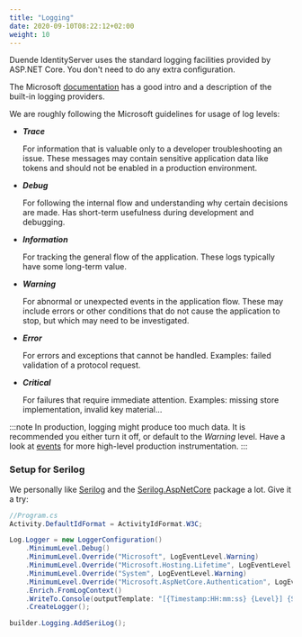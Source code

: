 ```yaml
---
title: "Logging"
date: 2020-09-10T08:22:12+02:00
weight: 10
---
```


Duende IdentityServer uses the standard logging facilities provided by ASP.NET Core. You don't need to do any extra configuration.

The Microsoft [documentation](https://docs.microsoft.com/en-us/aspnet/core/fundamentals/logging) has a good intro and a description of the built-in logging providers.

We are roughly following the Microsoft guidelines for usage of log levels:

* ***Trace*** 

    For information that is valuable only to a developer troubleshooting an issue. These messages may contain sensitive application data like tokens and should not be enabled in a production environment.

* ***Debug*** 

    For following the internal flow and understanding why certain decisions are made. Has short-term usefulness during development and debugging.

* ***Information*** 

    For tracking the general flow of the application. These logs typically have some long-term value.

* ***Warning*** 

    For abnormal or unexpected events in the application flow. These may include errors or other conditions that do not cause the application to stop, but which may need to be investigated.

* ***Error*** 

    For errors and exceptions that cannot be handled. Examples: failed validation of a protocol request.

* ***Critical*** 

    For failures that require immediate attention. Examples: missing store implementation, invalid key material...

:::note
In production, logging might produce too much data. It is recommended you either turn it off, or default to the *Warning* level. Have a look at [events](/identityserver/v7/diagnostics/events) for more high-level production instrumentation.
:::

### Setup for Serilog
We personally like [Serilog](https://serilog.net) and the [Serilog.AspNetCore](https://github.com/serilog/serilog-aspnetcore) package a lot. Give it a try:

```cs
//Program.cs
Activity.DefaultIdFormat = ActivityIdFormat.W3C;

Log.Logger = new LoggerConfiguration()
    .MinimumLevel.Debug()
    .MinimumLevel.Override("Microsoft", LogEventLevel.Warning)
    .MinimumLevel.Override("Microsoft.Hosting.Lifetime", LogEventLevel.Information)
    .MinimumLevel.Override("System", LogEventLevel.Warning)
    .MinimumLevel.Override("Microsoft.AspNetCore.Authentication", LogEventLevel.Information)
    .Enrich.FromLogContext()
    .WriteTo.Console(outputTemplate: "[{Timestamp:HH:mm:ss} {Level}] {SourceContext}{NewLine}{Message:lj}{NewLine}{Exception}{NewLine}", theme: AnsiConsoleTheme.Code)
    .CreateLogger();

builder.Logging.AddSeriLog();
```